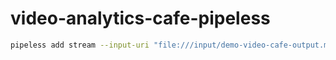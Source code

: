 # video-analytics-cafe-pipeless

```bash
pipeless add stream --input-uri "file:///input/demo-video-cafe-output.mp4" --output-uri "file:///output/demo-video-cafe-output.mp4" --frame-path "onnx-yolo"
```